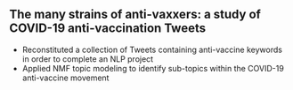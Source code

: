 ## The many strains of anti-vaxxers: a study of COVID-19 anti-vaccination Tweets 
 
- Reconstituted a collection of Tweets containing anti-vaccine keywords in order to complete an NLP project 
- Applied NMF topic modeling to identify sub-topics within the COVID-19 anti-vaccine movement 

